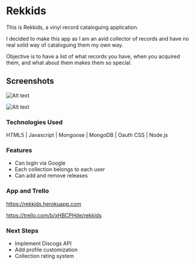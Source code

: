 # Rekkids


This is Rekkids, a vinyl record cataloguing application. 

I decided to make this app as I am an avid collector of
records and have no real solid way of cataloguing them my own way.

Objective is to have a list of what records you have, when you acquired them, 
and what about them makes them so special.

## Screenshots

![Alt text](https://i.imgur.com/Rk008Fg.png)

![Alt text](https://i.imgur.com/gekI0J6.png)


### Technologies Used

HTML5 | Javascript | Mongoose | MongoDB | Oauth
CSS | Node.js

### Features

- Can login via Google
- Each collection belongs to each user
- Can add and remove releases

### App and Trello

https://rekkids.herokuapp.com

https://trello.com/b/xHBCPHde/rekkids

### Next Steps 

- Implement Discogs API
- Add profile customization
- Collection rating system